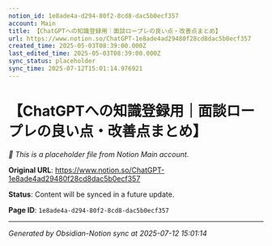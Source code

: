 ```yaml
---
notion_id: 1e8ade4a-d294-80f2-8cd8-dac5b0ecf357
account: Main
title: 【ChatGPTへの知識登録用｜面談ロープレの良い点・改善点まとめ】
url: https://www.notion.so/ChatGPT-1e8ade4ad29480f28cd8dac5b0ecf357
created_time: 2025-05-03T08:39:00.000Z
last_edited_time: 2025-05-03T08:39:00.000Z
sync_status: placeholder
sync_time: 2025-07-12T15:01:14.976921
---
```


# 【ChatGPTへの知識登録用｜面談ロープレの良い点・改善点まとめ】

*🔄 This is a placeholder file from Notion Main account.*

**Original URL**: https://www.notion.so/ChatGPT-1e8ade4ad29480f28cd8dac5b0ecf357

**Status**: Content will be synced in a future update.

**Page ID**: `1e8ade4a-d294-80f2-8cd8-dac5b0ecf357`

---

*Generated by Obsidian-Notion sync at 2025-07-12 15:01:14*
